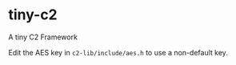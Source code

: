 # tiny-c2
A tiny C2 Framework


Edit the AES key in `c2-lib/include/aes.h` to use a non-default key.
